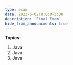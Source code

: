 ```yaml
---
type: exam
date: 2023-5-02T8:0:0+3:30
description: 'Final Exam'
hide_from_announcments: true
---
```

**Topics:**
1. Java
2. Java
3. Java
